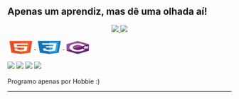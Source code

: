 ## Apenas um aprendiz, mas dê uma olhada aí!

<div align="center">
  <a href="https://github.com/LuizCintrajr">
  <img width="48%" src="https://github-readme-stats.vercel.app/api?username=LuizCintrajr&show_icons=true&theme=kacho_ga&include_all_commits=true&count_private=true"/>
  <img width="48%"src="https://github-readme-stats.vercel.app/api/top-langs/?username=LuizCintrajr&layout=compact&langs_count=7&theme=kacho_ga"/>
</div>
  <div style="display: inline_block"><br>
  <img align="center" alt="Luiz-HTML" height="30" width="60" src="https://raw.githubusercontent.com/devicons/devicon/master/icons/html5/html5-original.svg">
  <img align="center" alt="Luiz-CSS" height="30" width="60" src="https://raw.githubusercontent.com/devicons/devicon/master/icons/css3/css3-original.svg">
  <img align="center" alt="Luiz-Csharp" height="30" width="60" src="https://raw.githubusercontent.com/devicons/devicon/master/icons/csharp/csharp-original.svg">
</div>
 <br>
  <div> 
  <a href="https://www.instagram.com/luizcintrajr/" target="_blank"><img src="https://img.shields.io/badge/-Instagram-%23E4405F?style=for-the-badge&logo=instagram&logoColor=white" target="_blank"></a>
 <a href="https://discord.com/channels/@me" target="_blank"><img src="https://img.shields.io/badge/Discord-7289DA?style=for-the-badge&logo=discord&logoColor=white" target="_blank"></a> 
  <a href = "mailto:luizcintrajunior@gmail.com"><img src="https://img.shields.io/badge/-Gmail-%23333?style=for-the-badge&logo=gmail&logoColor=white" target="_blank"></a>
  <a href="https://www.linkedin.com/in/luiz-cintra-66b14a1a5/" target="_blank"><img src="https://img.shields.io/badge/-LinkedIn-%230077B5?style=for-the-badge&logo=linkedin&logoColor=white" target="_blank"></a> 
    
</div>
  <br>
  Programo apenas por Hobbie :)
  <hr>
  
    
